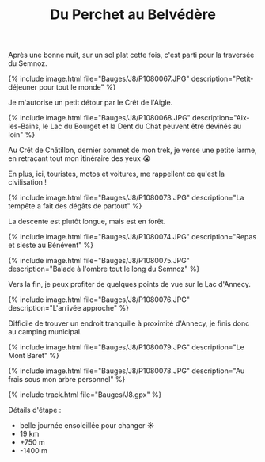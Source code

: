 ﻿---
title: "Du Perchet au Belvédère"
permalink: /Bauges/J8/
sidebar:
  nav: "bauges"
enable_tracks: true
---

Après une bonne nuit, sur un sol plat cette fois, c'est parti pour la traversée du Semnoz.

{% include image.html file="Bauges/J8/P1080067.JPG" description="Petit-déjeuner pour tout le monde" %}

Je m'autorise un petit détour par le Crêt de l'Aigle.

{% include image.html file="Bauges/J8/P1080068.JPG" description="Aix-les-Bains, le Lac du Bourget et la Dent du Chat peuvent être devinés au loin" %}

Au Crêt de Châtillon, dernier sommet de mon trek, je verse une petite larme, en retraçant tout mon itinéraire des yeux :sob:

En plus, ici, touristes, motos et voitures, me rappellent ce qu'est la civilisation !

{% include image.html file="Bauges/J8/P1080073.JPG" description="La tempête a fait des dégâts de partout" %}

La descente est plutôt longue, mais est en forêt.

{% include image.html file="Bauges/J8/P1080074.JPG" description="Repas et sieste au Bénévent" %}

{% include image.html file="Bauges/J8/P1080075.JPG" description="Balade à l'ombre tout le long du Semnoz" %}

Vers la fin, je peux profiter de quelques points de vue sur le Lac d'Annecy.

{% include image.html file="Bauges/J8/P1080076.JPG" description="L'arrivée approche" %}

Difficile de trouver un endroit tranquille à proximité d'Annecy, je finis donc au camping municipal.

{% include image.html file="Bauges/J8/P1080079.JPG" description="Le Mont Baret" %}

{% include image.html file="Bauges/J8/P1080078.JPG" description="Au frais sous mon arbre personnel" %}

{% include track.html file="Bauges/J8.gpx" %}

Détails d'étape :
* belle journée ensoleillée pour changer :sunny:
* 19 km
* +750 m
* -1400 m

